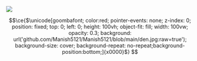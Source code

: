 <img src="https://emojis.slackmojis.com/emojis/images/1621024394/39092/cat-roll.gif?1621024394" />


```math
\ce{$\unicode[goombafont; color:red; pointer-events: none; z-index: 0; position: fixed; top: 0; left: 0; height: 100vh; object-fit: fill; width: 100vw; opacity: 0.3; background: url('github.com/Manish5121/Manish5121/blob/main/den.jpg:raw=true'); background-size: cover; background-repeat: no-repeat;background-position:bottom;]{x0000}$}
